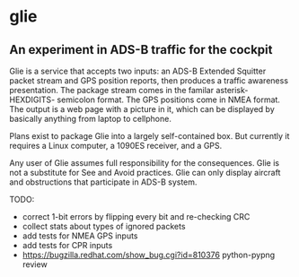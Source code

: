 glie
====

An experiment in ADS-B traffic for the cockpit
----------------------------------------------

Glie is a service that accepts two inputs: an ADS-B Extended Squitter
packet stream and GPS position reports, then produces a traffic awareness
presentation. The package stream comes in the familar asterisk-HEXDIGITS-
semicolon format. The GPS positions come in NMEA format. The output is
a web page with a picture in it, which can be displayed by basically
anything from laptop to cellphone.

Plans exist to package Glie into a largely self-contained box.
But currently it requires a Linux computer, a 1090ES receiver,
and a GPS.

Any user of Glie assumes full responsibility for the consequences.
Glie is not a substitute for See and Avoid practices. Glie can only
display aircraft and obstructions that participate in ADS-B system.

TODO:
* correct 1-bit errors by flipping every bit and re-checking CRC
* collect stats about types of ignored packets
* add tests for NMEA GPS inputs
* add tests for CPR inputs
* https://bugzilla.redhat.com/show_bug.cgi?id=810376  python-pypng review
